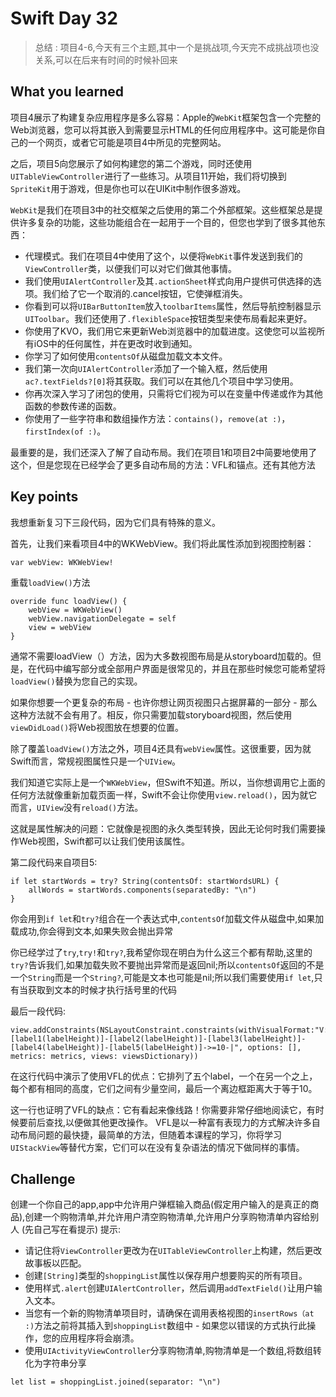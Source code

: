 # Swift Day 32

>总结 : 项目4-6,今天有三个主题,其中一个是挑战项,今天完不成挑战项也没关系,可以在后来有时间的时候补回来

## What you learned
项目4展示了构建复杂应用程序是多么容易：Apple的`WebKit`框架包含一个完整的Web浏览器，您可以将其嵌入到需要显示HTML的任何应用程序中。这可能是你自己的一个网页，或者它可能是项目4中所见的完整网站。

之后，项目5向您展示了如何构建您的第二个游戏，同时还使用`UITableViewController`进行了一些练习。从项目11开始，我们将切换到`SpriteKit`用于游戏，但是你也可以在UIKit中制作很多游戏。

`WebKit`是我们在项目3中的社交框架之后使用的第二个外部框架。这些框架总是提供许多复杂的功能，这些功能组合在一起用于一个目的，但您也学到了很多其他东西：

*  代理模式。我们在项目4中使用了这个，以便将`WebKit`事件发送到我们的`ViewController`类，以便我们可以对它们做其他事情。
*  我们使用`UIAlertController`及其`.actionSheet`样式向用户提供可供选择的选项。我们给了它一个取消的.cancel按钮，它使弹框消失。
*  你看到可以将`UIBarButtonItem`放入`toolbarItems`属性，然后导航控制器显示`UIToolbar`。我们还使用了`.flexibleSpace`按钮类型来使布局看起来更好。
*  你使用了KVO，我们用它来更新Web浏览器中的加载进度。这使您可以监视所有iOS中的任何属性，并在更改时收到通知。
*  你学习了如何使用`contentsOf`从磁盘加载文本文件。
*  我们第一次向`UIAlertController`添加了一个输入框，然后使用`ac?.textFields?[0]`将其获取。我们可以在其他几个项目中学习使用。
* 你再次深入学习了闭包的使用，只需将它们视为可以在变量中传递或作为其他函数的参数传递的函数。
* 你使用了一些字符串和数组操作方法：`contains()`，`remove(at :)`，`firstIndex(of :)`。

最重要的是，我们还深入了解了自动布局。我们在项目1和项目2中简要地使用了这个，但是您现在已经学会了更多自动布局的方法：VFL和锚点。还有其他方法
## Key points
我想重新复习下三段代码，因为它们具有特殊的意义。

首先，让我们来看项目4中的WKWebView。我们将此属性添加到视图控制器：
```
var webView: WKWebView!
```
重载`loadView()`方法

```
override func loadView() {
    webView = WKWebView()
    webView.navigationDelegate = self
    view = webView
}
```
通常不需要loadView（）方法，因为大多数视图布局是从storyboard加载的。但是，在代码中编写部分或全部用户界面是很常见的，并且在那些时候您可能希望将`loadView()`替换为您自己的实现。

如果你想要一个更复杂的布局 - 也许你想让网页视图只占据屏幕的一部分 - 那么这种方法就不会有用了。相反，你只需要加载storyboard视图，然后使用`viewDidLoad()`将Web视图放在想要的位置。

除了覆盖`loadView()`方法之外，项目4还具有`webView`属性。这很重要，因为就Swift而言，常规视图属性只是一个`UIView`。

我们知道它实际上是一个`WKWebView`，但Swift不知道。所以，当你想调用它上面的任何方法就像重新加载页面一样，Swift不会让你使用`view.reload()`，因为就它而言，`UIView`没有`reload()`方法。

这就是属性解决的问题：它就像是视图的永久类型转换，因此无论何时我们需要操作Web视图，Swift都可以让我们使用该属性。

第二段代码来自项目5:

```
if let startWords = try? String(contentsOf: startWordsURL) {
    allWords = startWords.components(separatedBy: "\n")
}
```
你会用到`if let`和`try?`组合在一个表达式中,`contentsOf`加载文件从磁盘中,如果加载成功,你会得到文本,如果失败会抛出异常

你已经学过了`try`,`try!`和`try?`,我希望你现在明白为什么这三个都有帮助,这里的`try?`告诉我们,如果加载失败不要抛出异常而是返回nil;所以`contentsOf`返回的不是一个`String`而是一个`String?`,可能是文本也可能是nil;所以我们需要使用`if let`,只有当获取到文本的时候才执行括号里的代码

最后一段代码:

```
view.addConstraints(NSLayoutConstraint.constraints(withVisualFormat:"V:|[label1(labelHeight)]-[label2(labelHeight)]-[label3(labelHeight)]-[label4(labelHeight)]-[label5(labelHeight)]->=10-|", options: [], metrics: metrics, views: viewsDictionary))
```

在这行代码中演示了使用VFL的优点：它排列了五个label，一个在另一个之上，每个都有相同的高度，它们之间有少量空间，最后一个离边框距离大于等于10。

这一行也证明了VFL的缺点：它有看起来像线路！你需要非常仔细地阅读它，有时候要前后查找,以便做其他更改操作。 VFL是以一种富有表现力的方式解决许多自动布局问题的最快捷，最简单的方法，但随着本课程的学习，你将学习`UIStackView`等替代方案，它们可以在没有复杂语法的情况下做同样的事情。
## Challenge

创建一个你自己的app,app中允许用户弹框输入商品(假定用户输入的是真正的商品),创建一个购物清单,并允许用户清空购物清单,允许用户分享购物清单内容给别人
(先自己写在看提示)
提示:

* 请记住将`ViewController`更改为在`UITableViewController`上构建，然后更改故事板以匹配。
* 创建`[String]`类型的`shoppingList`属性以保存用户想要购买的所有项目。
* 使用样式`.alert`创建`UIAlertController`，然后调用`addTextField()`让用户输入文本。
* 当您有一个新的购物清单项目时，请确保在调用表格视图的`insertRows（at :)`方法之前将其插入到`shoppingList`数组中 - 如果您以错误的方式执行此操作，您的应用程序将会崩溃。
* 使用`UIActivityViewController`分享购物清单,购物清单是一个数组,将数组转化为字符串分享

```
let list = shoppingList.joined(separator: "\n")
```
